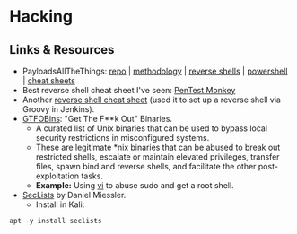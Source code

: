 # Hacking

## Links & Resources
- PayloadsAllTheThings: [repo](https://github.com/swisskyrepo/PayloadsAllTheThings) | [methodology](https://github.com/swisskyrepo/PayloadsAllTheThings/tree/master/Methodology%20and%20Resources) | [reverse shells](https://github.com/swisskyrepo/PayloadsAllTheThings/blob/master/Methodology%20and%20Resources/Reverse%20Shell%20Cheatsheet.md) | [powershell](https://github.com/swisskyrepo/PayloadsAllTheThings/blob/master/Methodology%20and%20Resources/Reverse%20Shell%20Cheatsheet.md#powershell) | [cheat sheets](https://swisskyrepo.github.io/InternalAllTheThings/cheatsheets/hash-cracking/)
- Best reverse shell cheat sheet I've seen: [PenTest Monkey](https://pentestmonkey.net/cheat-sheet/shells/reverse-shell-cheat-sheet)
- Another [reverse shell cheat sheet](https://github.com/swisskyrepo/PayloadsAllTheThings/blob/master/Methodology%20and%20Resources/Reverse%20Shell%20Cheatsheet.md) (used it to set up a reverse shell via Groovy in Jenkins).
- [GTFOBins](https://gtfobins.github.io/): "Get The F**k Out" Binaries.
  - A curated list of Unix binaries that can be used to bypass local security restrictions in misconfigured systems.
  - These are legitimate *nix binaries that can be abused to break out restricted shells, escalate or maintain elevated privileges, transfer files, spawn bind and reverse shells, and facilitate the other post-exploitation tasks.
  - **Example:** Using [vi](https://gtfobins.github.io/gtfobins/vi/#sudo) to abuse sudo and get a root shell.
- [SecLists](https://github.com/danielmiessler/SecLists) by Daniel Miessler.
  - Install in Kali:

```
apt -y install seclists
```
